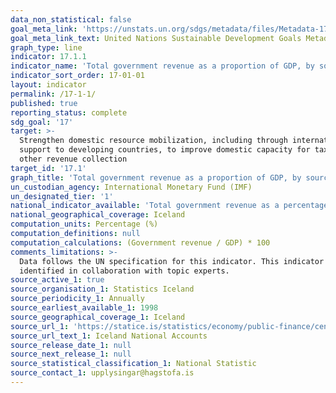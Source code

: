 ```yaml
---
data_non_statistical: false
goal_meta_link: 'https://unstats.un.org/sdgs/metadata/files/Metadata-17-01-01.pdf'
goal_meta_link_text: United Nations Sustainable Development Goals Metadata (PDF 469 KB)
graph_type: line
indicator: 17.1.1
indicator_name: 'Total government revenue as a proportion of GDP, by source'
indicator_sort_order: 17-01-01
layout: indicator
permalink: /17-1-1/
published: true
reporting_status: complete
sdg_goal: '17'
target: >-
  Strengthen domestic resource mobilization, including through international
  support to developing countries, to improve domestic capacity for tax and
  other revenue collection
target_id: '17.1'
graph_title: 'Total government revenue as a proportion of GDP, by source'
un_custodian_agency: International Monetary Fund (IMF)
un_designated_tier: '1'
national_indicator_available: 'Total government revenue as a percentage of GDP, by source'
national_geographical_coverage: Iceland
computation_units: Percentage (%)
computation_definitions: null
computation_calculations: (Government revenue / GDP) * 100
comments_limitations: >-
  Data follows the UN specification for this indicator. This indicator has been
  identified in collaboration with topic experts.
source_active_1: true
source_organisation_1: Statistics Iceland
source_periodicity_1: Annually
source_earliest_available_1: 1998
source_geographical_coverage_1: Iceland
source_url_1: 'https://statice.is/statistics/economy/public-finance/central-government/'
source_url_text_1: Iceland National Accounts
source_release_date_1: null
source_next_release_1: null
source_statistical_classification_1: National Statistic
source_contact_1: upplysingar@hagstofa.is
---
```

